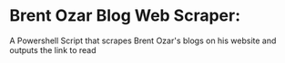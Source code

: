 # Brent Ozar Blog Web Scraper:

A Powershell Script that scrapes Brent Ozar's blogs on his website and outputs the link to read